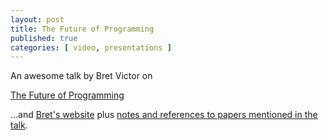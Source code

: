 ```yaml
---
layout: post
title: The Future of Programming
published: true 
categories: [ video, presentations ]
---
```


An awesome talk by Bret Victor on 

<a href="https://vimeo.com/71278954">The Future of Programming</a>

...and <a href="http://worrydream.com/">Bret's website</a> plus <a href="http://worrydream.com/dbx/">notes and references to papers mentioned in the talk</a>.

